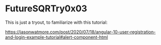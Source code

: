 # FutureSQRTry0x03

This is just a tryout, to familiarize with this tutorial:

https://jasonwatmore.com/post/2020/07/18/angular-10-user-registration-and-login-example-tutorial#alert-component-html

